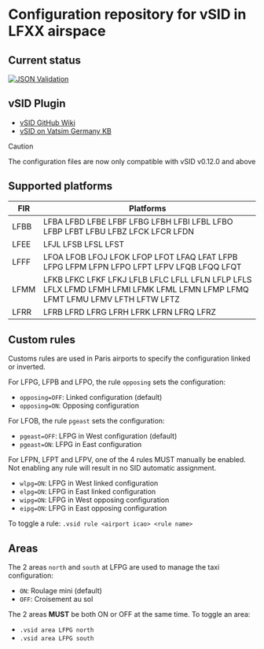 # Configuration repository for vSID in LFXX airspace

## Current status
[![JSON Validation](https://github.com/vaccfr/vsid-settings/actions/workflows/valid_json.yml/badge.svg)](https://github.com/vaccfr/vsid-settings/actions/workflows/valid_json.yml)

## vSID Plugin

- [vSID GitHub Wiki](https://github.com/Gameagle/vSID/wiki)
- [vSID on Vatsim Germany KB](https://knowledgebase.vatsim-germany.org/books/vsid-plugin/page/vsid-controller-manual)

> [!CAUTION]
> The configuration files are now only compatible with vSID v0.12.0 and above

## Supported platforms

| FIR | Platforms |
| --- | --- |
| LFBB | LFBA LFBD LFBE LFBF LFBG LFBH LFBI LFBL LFBO LFBP LFBT LFBU LFBZ LFCK LFCR LFDN |
| LFEE | LFJL LFSB LFSL LFST |
| LFFF | LFOA LFOB LFOJ LFOK LFOP LFOT LFAQ LFAT LFPB LFPG LFPM LFPN LFPO LFPT LFPV LFQB LFQQ LFQT |
| LFMM | LFKB LFKC LFKF LFKJ LFLB LFLC LFLL LFLN LFLP LFLS LFLX LFMD LFMH LFMI LFMK LFML LFMN LFMP LFMQ LFMT LFMU LFMV LFTH LFTW LFTZ |
| LFRR | LFRB LFRD LFRG LFRH LFRK LFRN LFRQ LFRZ | 

## Custom rules

Customs rules are used in Paris airports to specify the configuration linked or inverted.

For LFPG, LFPB and LFPO, the rule `opposing` sets the configuration:
- `opposing=OFF`: Linked configuration (default)
- `opposing=ON`: Opposing configuration

For LFOB, the rule `pgeast` sets the configuration:
- `pgeast=OFF`: LFPG in West configuration (default)
- `pgeast=ON`: LFPG in East configuration

For LFPN, LFPT and LFPV, one of the 4 rules MUST manually be enabled. Not enabling any rule will result in no SID automatic assignment.
- `wlpg=ON`: LFPG in West linked configuration
- `elpg=ON`: LFPG in East linked configuration
- `wipg=ON`: LFPG in West opposing configuration
- `eipg=ON`: LFPG in East opposing configuration

To toggle a rule: `.vsid rule <airport icao> <rule name>`

## Areas

 The 2 areas `north` and `south` at LFPG are used to manage the taxi configuration:
- `ON`: Roulage mini (default)
- `OFF`: Croisement au sol

The 2 areas **MUST** be both ON or OFF at the same time. To toggle an area:
- `.vsid area LFPG north`
- `.vsid area LFPG south`
